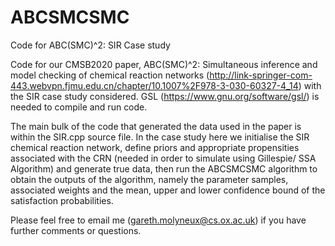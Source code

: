 # ABCSMCSMC
Code for ABC(SMC)^2: SIR Case study 

Code for our CMSB2020 paper, ABC(SMC)^2: Simultaneous inference and model checking of chemical reaction networks (http://link-springer-com-443.webvpn.fjmu.edu.cn/chapter/10.1007%2F978-3-030-60327-4_14) with the SIR case study considered. GSL (https://www.gnu.org/software/gsl/) is needed to compile and run code. 

The main bulk of the code that generated the data used in the paper is within the SIR.cpp source file. In the case study here we initialise the SIR chemical reaction network, define priors and appropriate propensities associated with the CRN (needed in order to simulate using Gillespie/ SSA Algorithm) and generate true data, then run the ABCSMCSMC algorithm to obtain the outputs of the algorithm, namely the parameter samples, associated weights and the mean, upper and lower confidence bound of the satisfaction probabilities. 

Please feel free to email me (gareth.molyneux@cs.ox.ac.uk) if you have further comments or questions.
